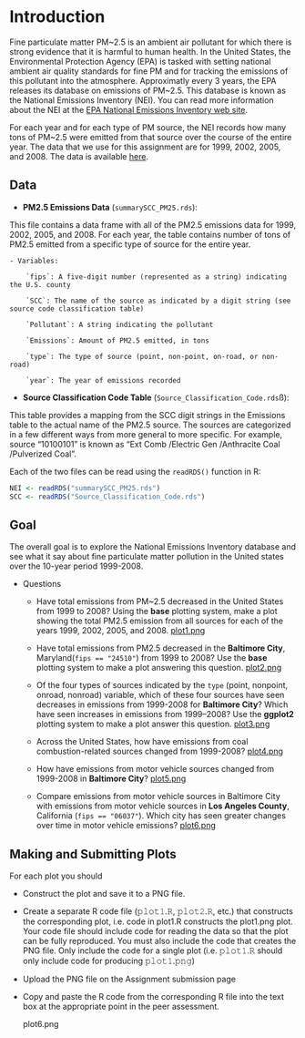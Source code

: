 # Introduction

Fine particulate matter PM~2.5 is an ambient air pollutant for which there
is strong evidence that it is harmful to human health. In the United States, the Environmental Protection Agency (EPA) is tasked with setting national ambient air quality standards for fine PM and for tracking the emissions of this pollutant into the atmosphere. Approximatly every 3 years, the EPA releases its database on emissions of PM~2.5. This database is known as the National Emissions Inventory (NEI). You can read more information about the NEI at the [EPA National Emissions Inventory web site](http://www.epa.gov/ttn/chief/eiinformation.html).

For each year and for each type of PM source, the NEI records how many tons of
PM~2.5 were emitted from that source over the course of the entire year. The
data that we use for this assignment are for 1999, 2002, 2005, and
2008. The data is available [here](https://d396qusza40orc.cloudfront.net/exdata%2Fdata%2FNEI_data.zip).

## Data

* **PM2.5 Emissions Data** (`𝚜𝚞𝚖𝚖𝚊𝚛𝚢𝚂𝙲𝙲_𝙿𝙼𝟸𝟻.𝚛𝚍𝚜`): 

This file contains a data frame with all of the PM2.5 emissions data for 1999, 2002, 2005, and 2008. For each year, the table contains number of tons of PM2.5 emitted from a specific type of source for the entire year.

	- Variables:

		`𝚏𝚒𝚙𝚜`: A five-digit number (represented as a string) indicating the U.S. county

		`𝚂𝙲𝙲`: The name of the source as indicated by a digit string (see source code classification table)
	
		`𝙿𝚘𝚕𝚕𝚞𝚝𝚊𝚗𝚝`: A string indicating the pollutant
	
		`𝙴𝚖𝚒𝚜𝚜𝚒𝚘𝚗𝚜`: Amount of PM2.5 emitted, in tons
	
		`𝚝𝚢𝚙𝚎`: The type of source (point, non-point, on-road, or non-road)
	
		`𝚢𝚎𝚊𝚛`: The year of emissions recorded

* **Source Classification Code Table** (`𝚂𝚘𝚞𝚛𝚌𝚎_𝙲𝚕𝚊𝚜𝚜𝚒𝚏𝚒𝚌𝚊𝚝𝚒𝚘𝚗_𝙲𝚘𝚍𝚎.𝚛𝚍𝚜`ß): 

This table provides a mapping from the SCC digit strings in the Emissions table to the actual name of the PM2.5 source. The sources are categorized in a few different ways from more general to more specific. For example, source “10100101” is known as “Ext Comb /Electric Gen /Anthracite Coal /Pulverized Coal”.

Each of the two files can be read using the `𝚛𝚎𝚊𝚍𝚁𝙳𝚂()` function in R:

```r
NEI <- readRDS("summarySCC_PM25.rds")
SCC <- readRDS("Source_Classification_Code.rds")
```

## Goal
The overall goal is to explore the National Emissions Inventory database and see what it say about fine particulate matter pollution in the United states over the 10-year period 1999-2008.

* Questions

	- Have total emissions from PM~2.5 decreased in the United States from 1999 to 2008? Using the **base** plotting system, make a plot showing the total PM2.5 emission from all sources for each of the years 1999, 2002, 2005, and 2008.
	[plot1.png](https://github.com/PukkaPad/DataScienceR/blob/master/04_ExploratoryDataAnalysis/Assignment/Project2/plot1.png)

	- Have total emissions from PM2.5 decreased in the **Baltimore City**, Maryland(``𝚏𝚒𝚙𝚜 == "𝟸𝟺𝟻𝟷𝟶"``) from 1999 to 2008? Use the **base** plotting system to make a plot answering this question.
	[plot2.png](https://github.com/PukkaPad/DataScienceR/blob/master/04_ExploratoryDataAnalysis/Assignment/Project2/plot2.png)

	- Of the four types of sources indicated by the ``type`` (point, nonpoint, onroad, nonroad) variable, which of these four sources have seen decreases in emissions from 1999-2008 for **Baltimore City**? Which have seen increases in emissions from 1999–2008? Use the **ggplot2** plotting system to make a plot answer this question.
	[plot3.png](https://github.com/PukkaPad/DataScienceR/blob/master/04_ExploratoryDataAnalysis/Assignment/Project2/plot3.png)

	- Across the United States, how have emissions from coal combustion-related sources changed from 1999-2008?
	[plot4.png](https://github.com/PukkaPad/DataScienceR/blob/master/04_ExploratoryDataAnalysis/Assignment/Project2/plot4.png)

	- How have emissions from motor vehicle sources changed from 1999-2008 in  **Baltimore City**?
	[plot5.png](https://github.com/PukkaPad/DataScienceR/blob/master/04_ExploratoryDataAnalysis/Assignment/Project2/plot5.png)

	- Compare emissions from motor vehicle sources in Baltimore City with emissions from motor vehicle sources in **Los Angeles County**, California (``𝚏𝚒𝚙𝚜 == "𝟶𝟼𝟶𝟹𝟽"``). Which city has seen greater changes over time in motor vehicle emissions?
	[plot6.png](https://github.com/PukkaPad/DataScienceR/blob/master/04_ExploratoryDataAnalysis/Assignment/Project2/plot6.png)

## Making and Submitting Plots 

For each plot you should

* Construct the plot and save it to a PNG file.

* Create a separate R code file (𝚙𝚕𝚘𝚝𝟷.𝚁, 𝚙𝚕𝚘𝚝𝟸.𝚁, etc.) that constructs the corresponding plot, i.e. code in plot1.R constructs the plot1.png plot. Your code file should include code for reading the data so that the plot can be fully reproduced. You must also include the code that creates the PNG file. Only include the code for a single plot (i.e. 𝚙𝚕𝚘𝚝𝟷.𝚁 should only include code for producing 𝚙𝚕𝚘𝚝𝟷.𝚙𝚗𝚐)

* Upload the PNG file on the Assignment submission page

* Copy and paste the R code from the corresponding R file into the text box at the appropriate point in the peer assessment.


	plot6.png
